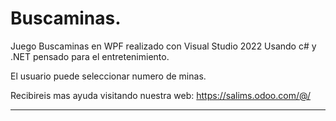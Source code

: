 # Buscaminas.

Juego Buscaminas en WPF realizado con Visual Studio 2022
Usando c# y .NET pensado para el entretenimiento.

El usuario puede seleccionar numero de minas.

Recibireis mas ayuda visitando nuestra web: https://salims.odoo.com/@/

-------------------------------------------------------------






